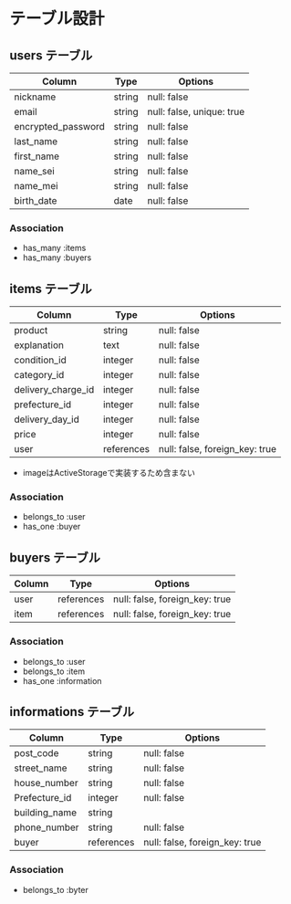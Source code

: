 # テーブル設計

## users テーブル

| Column             | Type   | Options                   |
| ------------------ | ------ | ------------------------- |
| nickname           | string | null: false               |
| email              | string | null: false, unique: true |
| encrypted_password | string | null: false               |
| last_name          | string | null: false               |
| first_name         | string | null: false               |
| name_sei           | string | null: false               | 
| name_mei           | string | null: false               |
| birth_date         | date   | null: false               |

### Association

- has_many :items
- has_many :buyers

## items テーブル

| Column             | Type       | Options                        |
| ------------------ | ---------- | ------------------------------ |
| product            | string     | null: false                    |
| explanation        | text       | null: false                    |
| condition_id       | integer    | null: false                    |
| category_id        | integer    | null: false                    |
| delivery_charge_id | integer    | null: false                    |
| prefecture_id      | integer    | null: false                    |
| delivery_day_id    | integer    | null: false                    |
| price              | integer    | null: false                    |
| user               | references | null: false, foreign_key: true |

  * imageはActiveStorageで実装するため含まない

### Association

- belongs_to :user
- has_one    :buyer

## buyers テーブル

| Column      | Type       | Options                        |
| ----------- | ---------- | ------------------------------ |
| user        | references | null: false, foreign_key: true |
| item        | references | null: false, foreign_key: true |

### Association

- belongs_to :user
- belongs_to :item
- has_one    :information

## informations テーブル

| Column        | Type       | Options                        |
| ------------- | ---------- | ------------------------------ |
| post_code     | string     | null: false                    |
| street_name   | string     | null: false                    |
| house_number  | string     | null: false                    |
| Prefecture_id | integer    | null: false                    |
| building_name | string     |                                |
| phone_number  | string     | null: false                    |
| buyer         | references | null: false, foreign_key: true |

### Association

- belongs_to :byter


